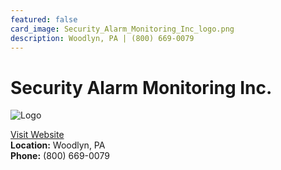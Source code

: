 ```yaml
---
featured: false
card_image: Security_Alarm_Monitoring_Inc_logo.png
description: Woodlyn, PA | (800) 669-0079
---
```


# Security Alarm Monitoring Inc.
<img src="Security_Alarm_Monitoring_Inc_logo.png" alt="Logo" style="max-width: 200px; height: auto;">

<a href="https://www.sam-ul.com">Visit Website</a>  
**Location:** Woodlyn, PA  
**Phone:** (800) 669-0079

